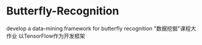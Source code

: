 # Butterfly-Recognition
develop a data-mining framework for butterfly recognition
"数据挖掘"课程大作业
以TensorFlow作为开发框架
